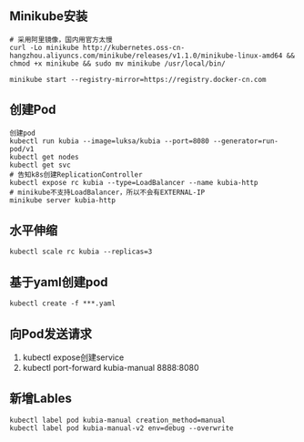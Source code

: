 

## Minikube安装

```
# 采用阿里镜像，国内用官方太慢
curl -Lo minikube http://kubernetes.oss-cn-hangzhou.aliyuncs.com/minikube/releases/v1.1.0/minikube-linux-amd64 && chmod +x minikube && sudo mv minikube /usr/local/bin/
```

```
minikube start --registry-mirror=https://registry.docker-cn.com
```

## 创建Pod

```
创建pod
kubectl run kubia --image=luksa/kubia --port=8080 --generator=run-pod/v1
kubectl get nodes
kubectl get svc
# 告知k8s创建ReplicationController
kubectl expose rc kubia --type=LoadBalancer --name kubia-http
# minikube不支持LoadBalancer，所以不会有EXTERNAL-IP
minikube server kubia-http
```

## 水平伸缩

```
kubectl scale rc kubia --replicas=3
```

## 基于yaml创建pod

```
kubectl create -f ***.yaml
```

## 向Pod发送请求

1. kubectl expose创建service
2. kubectl port-forward kubia-manual 8888:8080

## 新增Lables

```
kubectl label pod kubia-manual creation_method=manual
kubectl label pod kubia-manual-v2 env=debug --overwrite
```